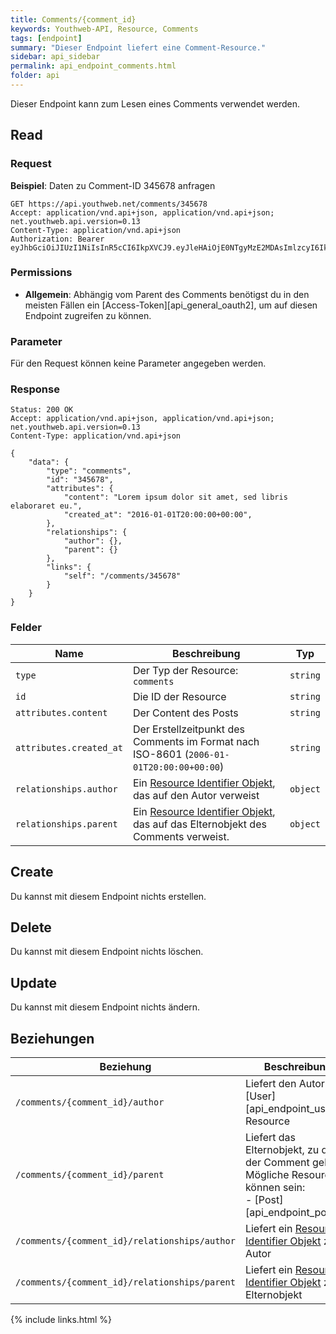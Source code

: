 ```yaml
---
title: Comments/{comment_id}
keywords: Youthweb-API, Resource, Comments
tags: [endpoint]
summary: "Dieser Endpoint liefert eine Comment-Resource."
sidebar: api_sidebar
permalink: api_endpoint_comments.html
folder: api
---
```


Dieser Endpoint kann zum Lesen eines Comments verwendet werden.

## Read

### Request

**Beispiel**: Daten zu Comment-ID 345678 anfragen

```
GET https://api.youthweb.net/comments/345678
Accept: application/vnd.api+json, application/vnd.api+json; net.youthweb.api.version=0.13
Content-Type: application/vnd.api+json
Authorization: Bearer eyJhbGciOiJIUzI1NiIsInR5cCI6IkpXVCJ9.eyJleHAiOjE0NTgyMzE2MDAsImlzcyI6IkpOdlBnY3ROcEg1Y0s2UmMifQ.BOn0XFDDYa5iBHJb636A0C0m4sU5NO8SA_CPOVHoWNs
```

### Permissions

- **Allgemein**: Abhängig vom Parent des Comments benötigst du in den meisten Fällen ein [Access-Token][api_general_oauth2], um auf diesen Endpoint zugreifen zu können.

### Parameter

Für den Request können keine Parameter angegeben werden.

### Response

```
Status: 200 OK
Accept: application/vnd.api+json, application/vnd.api+json; net.youthweb.api.version=0.13
Content-Type: application/vnd.api+json

{
    "data": {
        "type": "comments",
        "id": "345678",
        "attributes": {
            "content": "Lorem ipsum dolor sit amet, sed libris elaboraret eu.",
            "created_at": "2016-01-01T20:00:00+00:00",
        },
        "relationships": {
            "author": {},
            "parent": {}
        },
        "links": {
            "self": "/comments/345678"
        }
    }
}
```

### Felder

| Name                             | Beschreibung                                               | Typ                   |
|----------------------------------|------------------------------------------------------------|-----------------------|
| `type`                           | Der Typ der Resource: `comments`                           | `string`              |
| `id`                             | Die ID der Resource                                        | `string`              |
| `attributes.content`             | Der Content des Posts                                      | `string`              |
| `attributes.created_at`          | Der Erstellzeitpunkt des Comments im Format nach ISO-8601 (`2006-01-01T20:00:00+00:00`)                                                                | `string`              |
| `relationships.author`           | Ein [Resource Identifier Objekt](http://jsonapi.org/format/1.0/#document-resource-identifier-objects), das auf den Autor verweist                      | `object`             |
| `relationships.parent`           | Ein [Resource Identifier Objekt](http://jsonapi.org/format/1.0/#document-resource-identifier-objects), das auf das Elternobjekt des Comments verweist. | `object`             |

## Create

Du kannst mit diesem Endpoint nichts erstellen.

## Delete

Du kannst mit diesem Endpoint nichts löschen.

## Update

Du kannst mit diesem Endpoint nichts ändern.

## Beziehungen

| Beziehung                                     | Beschreibung                                                                       |
|-----------------------------------------------|------------------------------------------------------------------------------------|
| `/comments/{comment_id}/author`               | Liefert den Autor als [User][api_endpoint_users]-Resource                          |
| `/comments/{comment_id}/parent`               | Liefert das Elternobjekt, zu dem der Comment gehört. Mögliche Resourcen können sein:<br />- [Post][api_endpoint_posts] |
| `/comments/{comment_id}/relationships/author` | Liefert ein [Resource Identifier Objekt](http://jsonapi.org/format/1.0/#document-resource-identifier-objects) zum Autor  |
| `/comments/{comment_id}/relationships/parent` | Liefert ein [Resource Identifier Objekt](http://jsonapi.org/format/1.0/#document-resource-identifier-objects) zum Elternobjekt  |

{% include links.html %}
